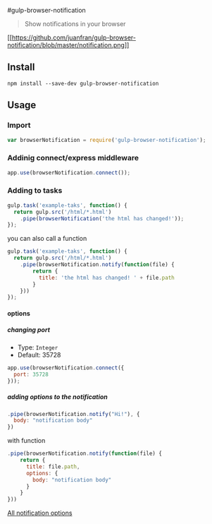 #gulp-browser-notification
> Show notifications in your browser

[[https://github.com/juanfran/gulp-browser-notification/blob/master/notification.png]]

## Install

```shell
npm install --save-dev gulp-browser-notification
```

## Usage

### Import

```js
var browserNotification = require('gulp-browser-notification');
```

### Addinig connect/express middleware

```js
app.use(browserNotification.connect());
```

### Adding to tasks

```js
gulp.task('example-taks', function() {
  return gulp.src('/html/*.html')
    .pipe(browserNotification('the html has changed!'));
});
```

you can also call a function

```js
gulp.task('example-taks', function() {
  return gulp.src('/html/*.html')
    .pipe(browserNotification.notify(function(file) {
        return {
          title: 'the html has changed! ' + file.path
        }
    }))
});
```

#### options

##### changing port

- Type: `Integer`
- Default: 35728

```js
app.use(browserNotification.connect({
  port: 35728
}));
```

##### adding options to the notification

```js
.pipe(browserNotification.notify("Hi!"), {
  body: "notification body"
})
```

with function
```js
.pipe(browserNotification.notify(function(file) {
    return {
      title: file.path,
      options: {
        body: "notification body"
      }
    }
}))
```

[All notification options](https://developer.mozilla.org/es/docs/Web/API/notification)
